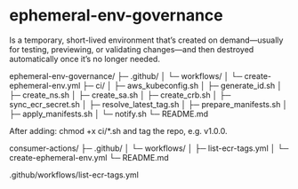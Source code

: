 # ephemeral-env-governance
Is a temporary, short-lived environment that’s created on demand—usually for testing, previewing, or validating changes—and then destroyed automatically once it’s no longer needed.

ephemeral-env-governance/
├─ .github/
│  └─ workflows/
│     └─ create-ephemeral-env.yml
├─ ci/
│  ├─ aws_kubeconfig.sh
│  ├─ generate_id.sh
│  ├─ create_ns.sh
│  ├─ create_sa.sh
│  ├─ create_crb.sh
│  ├─ sync_ecr_secret.sh
│  ├─ resolve_latest_tag.sh
│  ├─ prepare_manifests.sh
│  ├─ apply_manifests.sh
│  └─ notify.sh
└─ README.md

After adding: chmod +x ci/*.sh and tag the repo, e.g. v1.0.0.

consumer-actions/
├─ .github/
│  └─ workflows/
│     ├─ list-ecr-tags.yml
│     └─ create-ephemeral-env.yml
└─ README.md


.github/workflows/list-ecr-tags.yml

